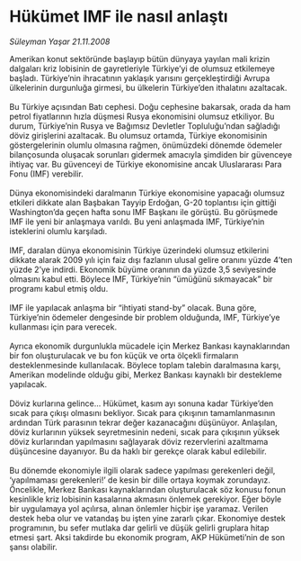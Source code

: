 # Hükümet IMF ile nasıl anlaştı

*Süleyman Yaşar 21.11.2008*

<div class="taraf_structure_2col_1zq">
<div class="margen_n">



 <p>Amerikan konut sektöründe başlayıp bütün dünyaya yayılan mali krizin dalgaları kriz lobisinin de gayretleriyle Türkiye’yi de olumsuz etkilemeye başladı. Türkiye’nin ihracatının yaklaşık yarısını gerçekleştirdiği Avrupa ülkelerinin durgunluğa girmesi, bu ülkelerin Türkiye’den ithalatını azaltacak. <br/><br/>Bu Türkiye açısından Batı cephesi. Doğu cephesine bakarsak, orada da ham petrol fiyatlarının hızla düşmesi Rusya ekonomisini olumsuz etkiliyor. Bu durum, Türkiye’nin Rusya ve Bağımsız Devletler Topluluğu’ndan sağladığı döviz girişlerini azaltacak. Bu olumsuz ortamda, Türkiye ekonomisinin göstergelerinin olumlu olmasına rağmen, önümüzdeki dönemde ödemeler bilançosunda oluşacak sorunları gidermek amacıyla şimdiden bir güvenceye ihtiyaç var. Bu güvenceyi de Türkiye ekonomisine ancak Uluslararası Para Fonu (IMF) verebilir. <br/><br/>Dünya ekonomisindeki daralmanın Türkiye ekonomisine yapacağı olumsuz etkileri dikkate alan Başbakan Tayyip Erdoğan, G-20 toplantısı için gittiği Washington’da geçen hafta sonu IMF Başkanı ile görüştü. Bu görüşmede IMF ile yeni bir anlaşmaya varıldı. Bu yeni anlaşmada IMF, Türkiye’nin isteklerini olumlu karşıladı. <br/><br/>IMF, daralan dünya ekonomisinin Türkiye üzerindeki olumsuz etkilerini dikkate alarak 2009 yılı için faiz dışı fazlanın ulusal gelire oranını yüzde 4’ten yüzde 2’ye indirdi. Ekonomik büyüme oranının da yüzde 3,5 seviyesinde olmasını kabul etti. Böylece IMF, Türkiye’nin “ümüğünü sıkmayacak” bir programı kabul etmiş oldu. <br/><br/>IMF ile yapılacak anlaşma bir “ihtiyati stand-by” olacak. Buna göre, Türkiye’nin ödemeler dengesinde bir problem olduğunda, IMF, Türkiye’ye kullanması için para verecek. <br/><br/>Ayrıca ekonomik durgunlukla mücadele için Merkez Bankası kaynaklarından bir fon oluşturulacak ve bu fon küçük ve orta ölçekli firmaların desteklenmesinde kullanılacak. Böylece toplam talebin daralmasına karşı, Amerikan modelinde olduğu gibi, Merkez Bankası kaynaklı bir destekleme yapılacak. <br/><br/>Döviz kurlarına gelince... Hükümet, kasım ayı sonuna kadar Türkiye’den sıcak para çıkışı olmasını bekliyor. Sıcak para çıkışının tamamlanmasının ardından Türk parasının tekrar değer kazanacağını düşünüyor. Anlaşılan, döviz kurlarının yüksek seyretmesinin nedeni, sıcak para çıkışının yüksek döviz kurlarından yapılmasını sağlayarak döviz rezervlerini azaltmama düşüncesine dayanıyor. Bu da haklı bir gerekçe olarak kabul edilebilir. <br/><br/>Bu dönemde ekonomiyle ilgili olarak sadece yapılması gerekenleri değil, ‘yapılmaması gerekenleri!’ de kesin bir dille ortaya koymak zorundayız. Öncelikle, Merkez Bankası kaynaklarından oluşturulacak söz konusu fonun kesinlikle kriz lobisinin kasalarına akmasını önlemek gerekiyor. Eğer böyle bir uygulamaya yol açılırsa, alınan önlemler hiçbir işe yaramaz. Verilen destek heba olur ve vatandaş bu işten yine zararlı çıkar. Ekonomiye destek programının, bu sefer mutlaka dar gelirli ve düşük gelirli gruplara hitap etmesi şart. Aksi takdirde bu ekonomik program, AKP Hükümeti’nin de son şansı olabilir.<u></u></p>

<br/>


<div id="taraf_not">
</div>

</div>


</div>
